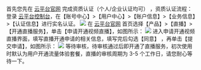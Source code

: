 首先您先在 [云平台官网](http://tce.fsphere.cn/) 完成资质认证（个人/企业认证均可） ，资质认证流程：登录 [云平台控制台](http://console.tce.fsphere.cn/)，在【账号中心】>【用户中心】>【账户信息】>【业务信息】>【认证信息】进行实名认证。
![](http://imgcache.tce.fsphere.cn/static/mc.qcloudimg.com/static/img/abc486e40f6b54f6f1d010d77d4d8e71/image.png)
在 [云平台官网](http://tce.fsphere.cn/) 首页选择【产品】>【直播】>【开通直播服务】，单击【申请开通视频直播】，如图所示：
![](http://imgcache.tce.fsphere.cn/static/mc.qcloudimg.com/static/img/bf9dc88747ad5abdcf39c391fb27aa8c/image.png)
进入申请开通视频直播界面，填写直播开通申请的相关信息，填写完后勾选【同意】 ，再单击【提交申请】，如图所示：
![](http://imgcache.tce.fsphere.cn/static/mc.qcloudimg.com/static/img/e489bfa96542de8986235e13f6dc3c7f/image.png)
等待审核，待审核通过后即开通了直播服务，初次使用时默认为用户开通流量体验套餐，直播的审核周期为 3-5 个工作日，请您耐心等待一下。